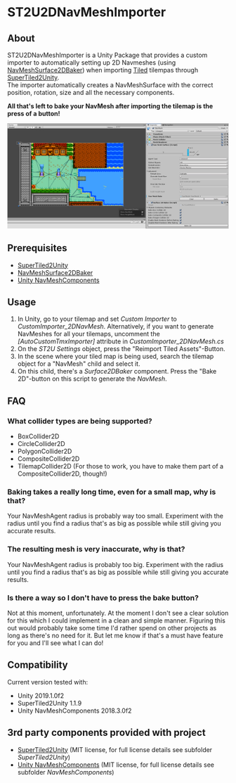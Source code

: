 # ST2U2DNavMeshImporter
About
---
ST2U2DNavMeshImporter is a Unity Package that provides a custom importer to automatically setting up 2D Navmeshes (using [NavMeshSurface2DBaker](https://github.com/SharlatanY/NavMeshSurface2DBaker)) when importing [Tiled](https://www.mapeditor.org/) tilempas through [SuperTiled2Unity](https://seanba.itch.io/supertiled2unity).  
The importer automatically creates a NavMeshSurface with the correct position, rotation, size and all the necessary components. 

**All that's left to bake your NavMesh after importing the tilemap is the press of a button!**

![](https://raw.githubusercontent.com/SharlatanY/ST2U2DNavMeshImporter/master/docs/img/tilemap_navmesh.png)

Prerequisites
---
* [SuperTiled2Unity](https://github.com/Seanba/SuperTiled2Unity)
* [NavMeshSurface2DBaker](https://github.com/SharlatanY/NavMeshSurface2DBaker)
* [Unity NavMeshComponents](https://github.com/Unity-Technologies/NavMeshComponents)

Usage
---
1. In Unity, go to your tilemap and set *Custom Importer* to *CustomImporter_2DNavMesh*. Alternatively, if you want to generate NavMeshes for all your tilemaps, uncomment the *\[AutoCustomTmxImporter\]* attribute in *CustomImporter_2DNavMesh.cs*
2. On the *ST2U Settings* object, press the "Reimport Tiled Assets"-Button.
3. In the scene where your tiled map is being used, search the tilemap object for a "NavMesh" child and select it.
4. On this child, there's a *Surface2DBaker* component. Press the "Bake 2D"-button on this script to generate the *NavMesh*.

FAQ
---
### What collider types are being supported?
* BoxCollider2D
* CircleCollider2D
* PolygonCollider2D
* CompositeCollider2D
* TilemapCollider2D (For those to work, you have to make them part of a CompositeCollider2D, though!)

### Baking takes a really long time, even for a small map, why is that?
Your NavMeshAgent radius is probably way too small. Experiment with the radius until you find a radius that's as big as possible while still giving you accurate results.

### The resulting mesh is very inaccurate, why is that?
Your NavMeshAgent radius is probably too big. Experiment with the radius until you find a radius that's as big as possible while still giving you accurate results.

### Is there a way so I don't have to press the bake button?
Not at this moment, unfortunately. At the moment I don't see a clear solution for this which I could implement in a clean and simple manner. Figuring this out would probably take some time I'd rather spend on other projects as long as there's no need for it. But let me know if that's a must have feature for you and I'll see what I can do!

Compatibility
---
Current version tested with:
* Unity 2019.1.0f2
* SuperTiled2Unity 1.1.9
* Unity NavMeshComponents 2018.3.0f2

3rd party components provided with project
---
* [SuperTiled2Unity](https://github.com/Seanba/SuperTiled2Unity) (MIT license, for full license details see subfolder *SuperTiled2Unity*)
* [Unity NavMeshComponents](https://github.com/Unity-Technologies/NavMeshComponents) (MIT license, for full license details see subfolder *NavMeshComponents*)
